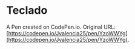# Teclado

A Pen created on CodePen.io. Original URL: [https://codepen.io/Jvalencia25/pen/YzoWWYg](https://codepen.io/Jvalencia25/pen/YzoWWYg).

